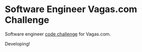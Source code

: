 # Software Engineer Vagas.com Challenge
Software engineer [code challenge](https://github.com/VAGAScom/desafio-tecnico/blob/master/desafio-tecnico.md) for Vagas.com. 

Developing!
